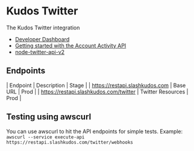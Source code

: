 # Kudos Twitter

The Kudos Twitter integration

- [Developer Dashboard](https://developer.twitter.com/en/portal/dashboard)
- [Getting started with the Account Activity API](https://developer.twitter.com/en/docs/tutorials/getting-started-with-the-account-activity-api)
- [node-twitter-api-v2](https://github.com/PLhery/node-twitter-api-v2)

## Endpoints

| Endpoint | Description | Stage |
| <https://restapi.slashkudos.com> | Base URL | Prod |
| <https://restapi.slashkudos.com/twitter> | Twitter Resources | Prod |

## Testing using awscurl

You can use awscurl to hit the API endpoints for simple tests. Example: `awscurl --service execute-api https://restapi.slashkudos.com/twitter/webhooks`

<!-- Links -->
